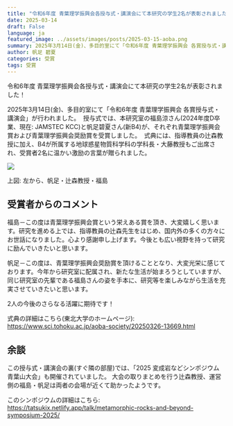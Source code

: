 ```yaml
---
title: "令和6年度 青葉理学振興会各授与式・講演会にて本研究の学生2名が表彰されました！"
date: 2025-03-14
draft: False
language: ja
featured_image: ../assets/images/posts/2025-03-15-aoba.png
summary: 2025年3月14日(金)、多目的室にて「令和6年度 青葉理学振興会 各賞授与式・講演会」が行われました。 
author: 帆足 碧夏
categories: 受賞
tags: 受賞
---
```


令和6年度 青葉理学振興会各授与式・講演会にて本研究の学生2名が表彰されました！

2025年3月14日(金)、多目的室にて「令和6年度 青葉理学振興会 各賞授与式・講演会」が行われました。 
授与式では、本研究室の福島涼さん(2024年度D卒業、現在: JAMSTEC KCC)と帆足碧夏さん(新B4)が、それぞれ青葉理学振興会賞および青葉理学振興会奨励賞を受賞しました。 
式典には、指導教員の辻森教授に加え、B4が所属する地球惑星物質科学科の学科長・大藤教授もご出席され、受賞者2名に温かい激励の言葉が贈られました。 

![](/images/posts/2025-03-15-aoba/image.png)

上図: 左から、帆足・辻森教授・福島

## 受賞者からのコメント

福島－この度は青葉理学振興会賞という栄えある賞を頂き、大変嬉しく思います。研究を進める上では、指導教員の辻森先生をはじめ、国内外の多くの方々にお世話になりました。心より感謝申し上げます。今後とも広い視野を持って研究に励んでいきたいと思います。

帆足－この度は、青葉理学振興会奨励賞を頂けることとなり、大変光栄に感じております。今年から研究室に配属され、新たな生活が始まろうとしていますが、同じ研究室の先輩である福島さんの姿を手本に、研究等を楽しみながら生活を充実させていきたいと思います。

2人の今後のさらなる活躍に期待です！ 

式典の詳細はこちら(東北大学のホームページ):
<br>
https://www.sci.tohoku.ac.jp/aoba-society/20250326-13669.html

## 余談

この授与式・講演会の裏(すぐ隣の部屋)では、「2025 変成岩などシンポジウム　青葉山大会」も開催されていました。
大会の取りまとめを行う辻森教授、運営側の福島・帆足は両者の会場が近くて助かったようです。

このシンポジウムの詳細はこちら:
<br>
https://tatsukix.netlify.app/talk/metamorphic-rocks-and-beyond-symposium-2025/



